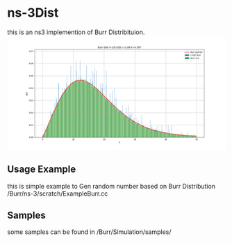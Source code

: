 # ns-3Dist
this is an ns3 implemention of Burr Distribituion.
![example of Dist](burrDist.png)



## Usage Example

this is simple example to Gen random number based on Burr Distribution /Burr/ns-3/scratch/ExampleBurr.cc

## Samples
some samples can be found in /Burr/Simulation/samples/
